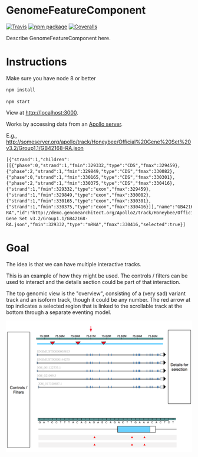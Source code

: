 # GenomeFeatureComponent

[![Travis][build-badge]][build]
[![npm package][npm-badge]][npm]
[![Coveralls][coveralls-badge]][coveralls]

Describe GenomeFeatureComponent here.

[build-badge]: https://img.shields.io/travis/GMOD/GenomeFeatureComponent/master.png?style=flat-square
[build]: https://travis-ci.org/GMOD/GenomeFeatureComponent

[npm-badge]: https://img.shields.io/npm/v/@gmod/genomefeaturecomponent.png?style=flat-square
[npm]: https://www.npmjs.com/package/@gmod/genomefeaturecomponent

[coveralls-badge]: https://img.shields.io/coveralls/GMOD/GenomeFeatureComponent/master.png?style=flat-square
[coveralls]: https://coveralls.io/github/GMOD/GenomeFeatureComponent


Instructions
============

Make sure you have node 8 or better

    npm install

    npm start


View at [http://localhost:3000](http://localhost:3000).


Works by accessing data from an [Apollo server](https://github.com/gmod/apollo).

E.g., http://someserver.org/apollo/track/Honeybee/Official%20Gene%20Set%20v3.2/Group1.1/GB42168-RA.json



```
[{"strand":1,"children":[[{"phase":0,"strand":1,"fmin":329332,"type":"CDS","fmax":329459},{"phase":2,"strand":1,"fmin":329849,"type":"CDS","fmax":330082},{"phase":0,"strand":1,"fmin":330165,"type":"CDS","fmax":330301},{"phase":2,"strand":1,"fmin":330375,"type":"CDS","fmax":330416},{"strand":1,"fmin":329332,"type":"exon","fmax":329459},{"strand":1,"fmin":329849,"type":"exon","fmax":330082},{"strand":1,"fmin":330165,"type":"exon","fmax":330301},{"strand":1,"fmin":330375,"type":"exon","fmax":330416}]],"name":"GB42168-RA","id":"http://demo.genomearchitect.org/Apollo2/track/Honeybee/Official Gene Set v3.2/Group1.1/GB42168-RA.json","fmin":329332,"type":"mRNA","fmax":330416,"selected":true}]
```


Goal
====

The idea is that we can have multiple interactive tracks.

This is an example of how they might be used.  The controls / filters can be used to interact and the details section could be part of that interaction.

The top genomic view is the "overview", consisting of a (very sad) variant track and an isoform track, though it could be any number.
The red arrow at top indicates a selected region that is linked to the scrollable track at the bottom through a separate eventing model.



![alt text](images/Version1Output.png "Logo Title Text 1")
